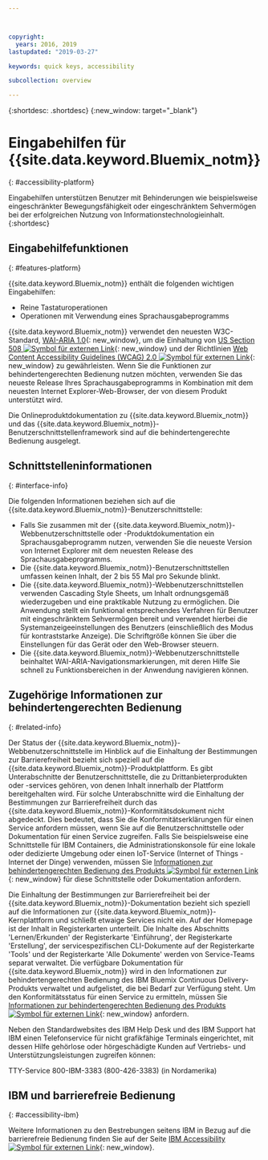 ```yaml
---



copyright:
  years: 2016, 2019
lastupdated: "2019-03-27"

keywords: quick keys, accessibility

subcollection: overview

---
```


{:shortdesc: .shortdesc}
{:new_window: target="_blank"}

# Eingabehilfen für {{site.data.keyword.Bluemix_notm}}
{: #accessibility-platform}

Eingabehilfen unterstützen Benutzer mit Behinderungen wie beispielsweise eingeschränkter Bewegungsfähigkeit oder eingeschränktem Sehvermögen bei der erfolgreichen Nutzung von Informationstechnologieinhalt.
{:shortdesc}

## Eingabehilfefunktionen
{: #features-platform}

{{site.data.keyword.Bluemix_notm}} enthält die folgenden wichtigen Eingabehilfen:

* Reine Tastaturoperationen
* Operationen mit Verwendung eines Sprachausgabeprogramms

{{site.data.keyword.Bluemix_notm}} verwendet den neuesten W3C-Standard, [WAI-ARIA 1.0](http://www.w3.org/TR/wai-aria/){: new_window}, um die Einhaltung von [US Section 508 ![Symbol für externen Link](../../icons/launch-glyph.svg "Symbol für externen Link")](https://www.access-board.gov/guidelines-and-standards/communications-and-it/about-the-section-508-standards/section-508-standards){: new_window} und der Richtlinien [Web Content Accessibility Guidelines (WCAG) 2.0 ![Symbol für externen Link](../../icons/launch-glyph.svg "Symbol für externen Link")](http://www.w3.org/TR/WCAG20/){: new_window} zu gewährleisten. Wenn Sie die Funktionen zur behindertengerechten Bedienung nutzen möchten, verwenden Sie das neueste Release Ihres Sprachausgabeprogramms in Kombination mit dem neuesten Internet Explorer-Web-Browser, der von diesem Produkt unterstützt wird.

Die Onlineproduktdokumentation zu {{site.data.keyword.Bluemix_notm}} und das {{site.data.keyword.Bluemix_notm}}-Benutzerschnittstellenframework sind auf die behindertengerechte Bedienung ausgelegt. 


## Schnittstelleninformationen
{: #interface-info}
 
Die folgenden Informationen beziehen sich auf die {{site.data.keyword.Bluemix_notm}}-Benutzerschnittstelle:

* Falls Sie zusammen mit der {{site.data.keyword.Bluemix_notm}}-Webbenutzerschnittstelle oder -Produktdokumentation ein Sprachausgabeprogramm nutzen, verwenden Sie die neueste Version von Internet Explorer mit dem neuesten Release des Sprachausgabeprogramms. 
* Die {{site.data.keyword.Bluemix_notm}}-Benutzerschnittstellen umfassen keinen Inhalt, der 2 bis 55 Mal pro Sekunde blinkt.
* Die {{site.data.keyword.Bluemix_notm}}-Webbenutzerschnittstellen verwenden Cascading Style Sheets, um Inhalt ordnungsgemäß wiederzugeben und eine praktikable Nutzung zu ermöglichen. Die Anwendung stellt ein funktional entsprechendes Verfahren für Benutzer mit eingeschränktem Sehvermögen bereit und verwendet hierbei die Systemanzeigeeinstellungen des Benutzers (einschließlich des Modus für kontraststarke Anzeige). Die Schriftgröße können Sie über die Einstellungen für das Gerät oder den Web-Browser steuern.
* Die {{site.data.keyword.Bluemix_notm}}-Webbenutzerschnittstelle beinhaltet WAI-ARIA-Navigationsmarkierungen, mit deren Hilfe Sie schnell zu Funktionsbereichen in der Anwendung navigieren können.


## Zugehörige Informationen zur behindertengerechten Bedienung
{: #related-info}

Der Status der {{site.data.keyword.Bluemix_notm}}-Webbenutzerschnittstelle im Hinblick auf die Einhaltung der Bestimmungen zur Barrierefreiheit bezieht sich speziell auf die {{site.data.keyword.Bluemix_notm}}-Produktplattform. Es gibt Unterabschnitte der Benutzerschnittstelle, die zu Drittanbieterprodukten oder -services gehören, von denen Inhalt innerhalb der Plattform bereitgehalten wird. Für solche Unterabschnitte wird die Einhaltung der Bestimmungen zur Barrierefreiheit durch das {{site.data.keyword.Bluemix_notm}}-Konformitätsdokument nicht abgedeckt. Dies bedeutet, dass Sie die Konformitätserklärungen für einen Service anfordern müssen, wenn Sie auf die Benutzerschnittstelle oder Dokumentation für einen Service zugreifen. Falls Sie beispielsweise eine Schnittstelle für IBM Containers, die Administrationskonsole für eine lokale oder dedizierte Umgebung oder einen IoT-Service (Internet of Things - Internet der Dinge) verwenden, müssen Sie [Informationen zur behindertengerechten Bedienung des Produkts ![Symbol für externen Link](../../icons/launch-glyph.svg "Symbol für externen Link")](https://able.ibm.com/request/){: new_window} für diese Schnittstelle oder Dokumentation anfordern.

Die Einhaltung der Bestimmungen zur Barrierefreiheit bei der {{site.data.keyword.Bluemix_notm}}-Dokumentation bezieht sich speziell auf die Informationen zur {{site.data.keyword.Bluemix_notm}}-Kernplattform und schließt etwaige Services nicht ein. Auf der Homepage ist der Inhalt in Registerkarten unterteilt. Die Inhalte des Abschnitts 'Lernen/Erkunden' der Registerkarte 'Einführung', der Registerkarte 'Erstellung', der servicespezifischen CLI-Dokumente auf der Registerkarte 'Tools' und der Registerkarte 'Alle Dokumente' werden von Service-Teams separat verwaltet. Die verfügbare Dokumentation für {{site.data.keyword.Bluemix_notm}} wird in den Informationen zur behindertengerechten Bedienung des IBM Bluemix Continuous Delivery-Produkts verwaltet und aufgelistet, die bei Bedarf zur Verfügung steht. Um den Konformitätsstatus für einen Service zu ermitteln, müssen Sie [Informationen zur behindertengerechten Bedienung des Produkts ![Symbol für externen Link](../../icons/launch-glyph.svg "Symbol für externen Link")](https://able.ibm.com/request/){: new_window} anfordern.

Neben den Standardwebsites des IBM Help Desk und des IBM Support hat IBM einen Telefonservice für nicht grafikfähige Terminals eingerichtet, mit dessen Hilfe gehörlose oder hörgeschädigte Kunden auf Vertriebs- und Unterstützungsleistungen zugreifen können:

TTY-Service
800-IBM-3383 (800-426-3383)
(in Nordamerika)

## IBM und barrierefreie Bedienung
{: #accessibility-ibm}

Weitere Informationen zu den Bestrebungen seitens IBM in Bezug auf die barrierefreie Bedienung finden Sie auf der Seite [IBM Accessibility ![Symbol für externen Link](../../icons/launch-glyph.svg "Symbol für externen Link")](http://www.ibm.com/able){: new_window}.
